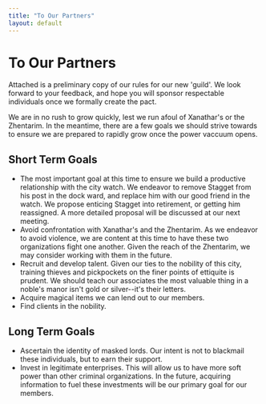 ```yaml
---
title: "To Our Partners"
layout: default
---
```

# To Our Partners

Attached is a preliminary copy of our rules for our new 'guild'. We look forward to your feedback, and hope you will sponsor respectable individuals once we formally create the pact.

We are in no rush to grow quickly, lest we run afoul of Xanathar's or the Zhentarim. In the meantime, there are a few goals we should strive towards to ensure we are prepared to rapidly grow once the power vaccuum opens.

## Short Term Goals

- The most important goal at this time to ensure we build a productive relationship with the city watch. We endeavor to remove Stagget from his post in the dock ward, and replace him with our good friend in the watch. We propose enticing Stagget into retirement, or getting him reassigned. A more detailed proposal will be discussed at our next meeting.
- Avoid confrontation with Xanathar's and the Zhentarim. As we endeavor to avoid violence, we are content at this time to have these two organizations fight one another. Given the reach of the Zhentarim, we may consider working with them in the future.
- Recruit and develop talent. Given our ties to the nobility of this city, training thieves and pickpockets on the finer points of ettiquite is prudent. We should teach our associates the most valuable thing in a noble's manor isn't gold or silver--it's their letters.
- Acquire magical items we can lend out to our members.
- Find clients in the nobility.

## Long Term Goals

- Ascertain the identity of masked lords. Our intent is not to blackmail these individuals, but to earn their support.
- Invest in legitimate enterprises. This will allow us to have more soft power than other criminal organizations. In the future, acquiring information to fuel these investments will be our primary goal for our members.
